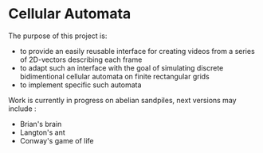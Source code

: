 # Cellular Automata

The purpose of this project is:
- to provide an easily reusable interface for creating videos from a series of 2D-vectors describing each frame
- to adapt such an interface with the goal of simulating discrete bidimentional cellular automata on finite rectangular grids
- to implement specific such automata

Work is currently in progress on abelian sandpiles, next versions may include :
- Brian's brain
- Langton's ant
- Conway's game of life

